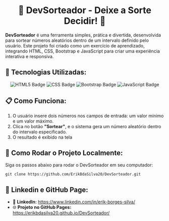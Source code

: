 <h1 style="text-align: center;">🎲 DevSorteador - Deixe a Sorte Decidir! 🎲</h1>

<p>
<strong>DevSorteador</strong> é uma ferramenta simples, prática e divertida, desenvolvida para sortear números aleatórios dentro de um intervalo definido pelo usuário. Este projeto foi criado como um exercício de aprendizado, integrando HTML, CSS, Bootstrap e JavaScript para criar uma experiência interativa e responsiva.
</p>

<h2>🔧 Tecnologias Utilizadas:</h2>
<p style="text-align: center;">
  <img src="https://img.shields.io/badge/HTML5-E34F26?style=for-the-badge&logo=html5&logoColor=white" alt="HTML5 Badge">
  <img src="https://img.shields.io/badge/CSS3-1572B6?style=for-the-badge&logo=css3&logoColor=white" alt="CSS Badge">
  <img src="https://img.shields.io/badge/Bootstrap-7952B3?style=for-the-badge&logo=bootstrap&logoColor=white" alt="Bootstrap Badge">
  <img src="https://img.shields.io/badge/JavaScript-F7DF1E?style=for-the-badge&logo=javascript&logoColor=black" alt="JavaScript Badge">
</p>

<h2>📋 Como Funciona:</h2>
<ol>
  <li>O usuário insere dois números nos campos de entrada: um valor mínimo e um valor máximo.</li>
  <li>Clica no botão <strong>"Sortear"</strong>, e o sistema gera um número aleatório dentro do intervalo especificado.</li>
  <li>O resultado é exibido na tela</li>
</ol>

<h2>🚀 Como Rodar o Projeto Localmente:</h2>
<p>Siga os passos abaixo para rodar o DevSorteador em seu computador:</p>
<pre>
<code>git clone https://github.com/ErikBdaSilva20/DevSorteador.git</code>
</pre>

<h2>🌟 Linkedin e GitHub Page:</h2>
<ul>
  <li>🔗 <strong>LinkedIn:</strong> <a href="https://www.linkedin.com/in/erik-borges-silva/" target="_blank">https://www.linkedin.com/in/erik-borges-silva/</a></li>
  <li>🌐 <strong>Projeto no GitHub Pages:</strong> <a href="https://erikbdasilva20.github.io/DevSorteador/" target="_blank">https://erikbdasilva20.github.io/DevSorteador/</a></li>
</ul>
